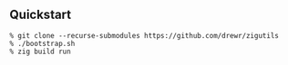 
## Quickstart

```
% git clone --recurse-submodules https://github.com/drewr/zigutils
% ./bootstrap.sh
% zig build run
```
